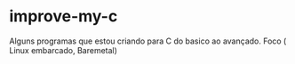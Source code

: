 # improve-my-c
Alguns programas que estou criando para C do basico ao avançado. Foco ( Linux embarcado, Baremetal)

